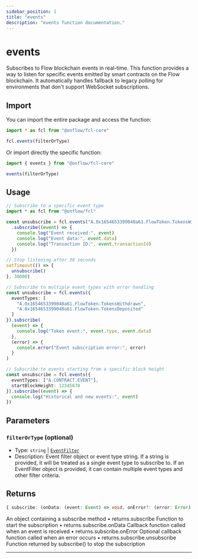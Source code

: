 ```yaml
---
sidebar_position: 1
title: "events"
description: "events function documentation."
---
```


<!-- THIS DOCUMENT IS AUTO-GENERATED FROM [onflow/fcl-core/src/events/index.ts](https://github.com/onflow/fcl-js/tree/master/packages/fcl-core/src/events/index.ts). DO NOT EDIT MANUALLY -->

# events

Subscribes to Flow blockchain events in real-time. This function provides a way to listen
for specific events emitted by smart contracts on the Flow blockchain. It automatically handles
fallback to legacy polling for environments that don't support WebSocket subscriptions.

## Import

You can import the entire package and access the function:

```typescript
import * as fcl from "@onflow/fcl-core"

fcl.events(filterOrType)
```

Or import directly the specific function:

```typescript
import { events } from "@onflow/fcl-core"

events(filterOrType)
```

## Usage

```typescript
// Subscribe to a specific event type
import * as fcl from "@onflow/fcl"

const unsubscribe = fcl.events("A.0x1654653399040a61.FlowToken.TokensWithdrawn")
  .subscribe((event) => {
    console.log("Event received:", event)
    console.log("Event data:", event.data)
    console.log("Transaction ID:", event.transactionId)
  })

// Stop listening after 30 seconds
setTimeout(() => {
  unsubscribe()
}, 30000)

// Subscribe to multiple event types with error handling
const unsubscribe = fcl.events({
  eventTypes: [
    "A.0x1654653399040a61.FlowToken.TokensWithdrawn",
    "A.0x1654653399040a61.FlowToken.TokensDeposited"
  ]
}).subscribe(
  (event) => {
    console.log("Token event:", event.type, event.data)
  },
  (error) => {
    console.error("Event subscription error:", error)
  }
)

// Subscribe to events starting from a specific block height
const unsubscribe = fcl.events({
  eventTypes: ["A.CONTRACT.EVENT"],
  startBlockHeight: 12345678
}).subscribe((event) => {
  console.log("Historical and new events:", event)
})
```

## Parameters

### `filterOrType` (optional)


- Type: `string` | [`EventFilter`](../types#eventfilter)
- Description: Event filter object or event type string.
If a string is provided, it will be treated as a single event type to subscribe to.
If an EventFilter object is provided, it can contain multiple event types and other filter criteria.


## Returns

```typescript
{ subscribe: (onData: (event: Event) => void, onError?: (error: Error) => void) => () => void; }
```


An object containing a subscribe method
• returns.subscribe Function to start the subscription
• returns.subscribe.onData Callback function called when an event is received
• returns.subscribe.onError Optional callback function called when an error occurs
• returns.subscribe.unsubscribe Function returned by subscribe() to stop the subscription

---